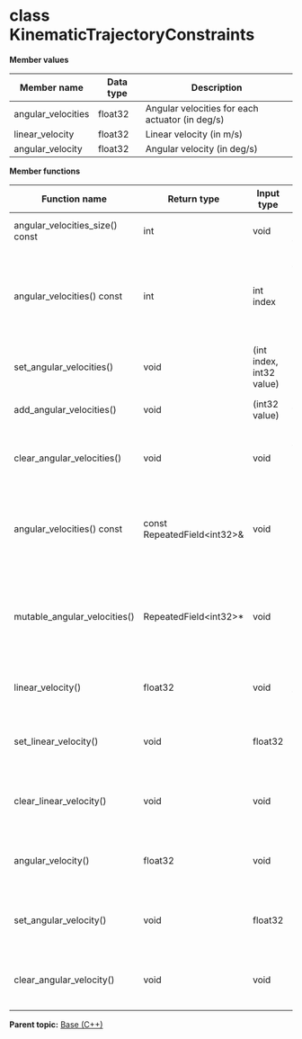 # class KinematicTrajectoryConstraints

 **Member values** 

|Member name|Data type|Description|
|-----------|---------|-----------|
|angular\_velocities|float32|Angular velocities for each actuator \(in deg/s\)|
|linear\_velocity|float32|Linear velocity \(in m/s\)|
|angular\_velocity|float32|Angular velocity \(in deg/s\)|

 **Member functions** 

|Function name|Return type|Input type|Description|
|-------------|-----------|----------|-----------|
|angular\_velocities\_size\(\) const|int|void|Returns the number of elements currently in the field.|
|angular\_velocities\(\) const|int|int index|Returns the element at the given zero-based index. Calling this method with index outside of \[0, angular\_velocities\_size\(\)\) yields undefined behavior.|
|set\_angular\_velocities\(\)|void|\(int index, int32 value\)|Sets the value of the element at the given zero-based index.|
|add\_angular\_velocities\(\)|void|\(int32 value\)|Appends a new element to the field with the given value.|
|clear\_angular\_velocities\(\)|void|void|Removes all elements from the field. After calling this, angular\_velocities\_size\(\) will return zero.|
|angular\_velocities\(\) const|const RepeatedField<int32\>&|void|Returns the underlying RepeatedField that stores the field's elements. This container class provides STL-like iterators and other methods.|
|mutable\_angular\_velocities\(\)|RepeatedField<int32\>\*|void|Returns a pointer to the underlying mutable RepeatedField that stores the field's elements. This container class provides STL-like iterators and other methods.|
|linear\_velocity\(\)|float32|void|Returns the current value of linear\_velocity. If the linear\_velocity is not set, returns 0.|
|set\_linear\_velocity\(\)|void|float32|Sets the value of linear\_velocity. After calling this, linear\_velocity\(\) will return value.|
|clear\_linear\_velocity\(\)|void|void|Clears the value of linear\_velocity. After calling this, linear\_velocity\(\) will return 0.|
|angular\_velocity\(\)|float32|void|Returns the current value of angular\_velocity. If the angular\_velocity is not set, returns 0.|
|set\_angular\_velocity\(\)|void|float32|Sets the value of angular\_velocity. After calling this, angular\_velocity\(\) will return value.|
|clear\_angular\_velocity\(\)|void|void|Clears the value of angular\_velocity. After calling this, angular\_velocity\(\) will return 0.|

**Parent topic:** [Base \(C++\)](../../summary_pages/Base.md)

